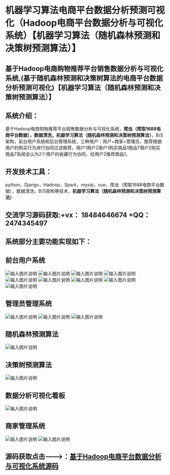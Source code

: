 # 机器学习算法电商平台数据分析预测可视化（Hadoop电商平台数据分析与可视化系统）【机器学习算法（随机森林预测和决策树预测算法）】

## 基于Hadoop电商购物推荐平台销售数据分析与可视化系统,(基于随机森林预测和决策树算法的电商平台数据分析预测可视化)【机器学习算法（随机森林预测和决策树预测算法）】

## 系统介绍：

基于Hadoop电商购物推荐平台销售数据分析与可视化系统，**爬虫（爬取1688电商平台数据），数据清洗，机器学习算法（随机森林预测和决策树预测算法）**，B/S架构，前台用户系统和后台管理系统，三种用户：用户+商家+管理员，推荐根据用户的购买行为进行协同过滤推荐，用户1用户2用户1购买商品1商品7用户2购买商品7系统会认为2个用户的收藏行为协同，给用户2推荐商品1。

## 开发技术工具：

python，Django，Hadoop，Spark，mysql，vue，爬虫（爬取1688电商平台数据），数据清洗，B/S架构等技术，**机器学习算法（随机森林预测和决策树预测算法）**

## 交流学习源码获取:+vx： 18484646674   +QQ：2474345497

## 系统部分主要功能实现如下：

## 前台用户系统
![输入图片说明](%E7%94%A8%E6%88%B7%E7%99%BB%E5%BD%95.png)
![输入图片说明](%E9%A6%96%E9%A1%B5.png)
![输入图片说明](%E5%95%86%E5%93%81%E4%BF%A1%E6%81%AF1.png)
![输入图片说明](%E6%8E%A8%E8%8D%90.png)
![输入图片说明](%E5%95%86%E5%93%81%E4%BF%A1%E6%81%AF.png)
![输入图片说明](%E5%85%AC%E5%91%8A%E4%BF%A1%E6%81%AF.png)
![输入图片说明](%E4%B8%AA%E4%BA%BA%E4%B8%AD%E5%BF%83.png)
![输入图片说明](%E5%95%86%E5%93%81%E6%8E%A8%E8%8D%90.png)
![输入图片说明](%E8%AE%A2%E5%8D%95.png)

## 管理员管理系统
![输入图片说明](%E7%AE%A1%E7%90%86%E7%99%BB%E5%BD%95%E7%95%8C%E9%9D%A2.png)
![输入图片说明](%E5%95%86%E5%AE%B6%E7%AE%A1%E7%90%86.png)
![输入图片说明](%E6%95%B0%E6%8D%AE%E7%88%AC%E8%99%AB.png)


## 随机森林预测算法

![输入图片说明](%E9%9A%8F%E6%9C%BA%E6%A3%AE%E6%9E%97.png)

## 决策树预测算法

![输入图片说明](%E5%86%B3%E7%AD%96%E6%A0%91%E9%A2%84%E6%B5%8B.png)

## 数据分析可视化看板

![输入图片说明](%E6%95%B0%E6%8D%AE%E5%88%86%E6%9E%90%E5%8F%AF%E8%A7%86%E5%8C%96.png)

## 商家管理系统
![输入图片说明](%E7%AE%A1%E7%90%86%E7%99%BB%E5%BD%95%E7%95%8C%E9%9D%A2.png)
![输入图片说明](%E5%95%86%E5%AE%B6%E7%99%BB%E5%BD%95%E7%AE%A1%E7%90%86.png)


## 源码获取点击--->：[基于Hadoop电商平台数据分析与可视化系统源码](https://download.csdn.net/download/weixin_46115961/90589000?spm=1001.2101.3001.9500)
